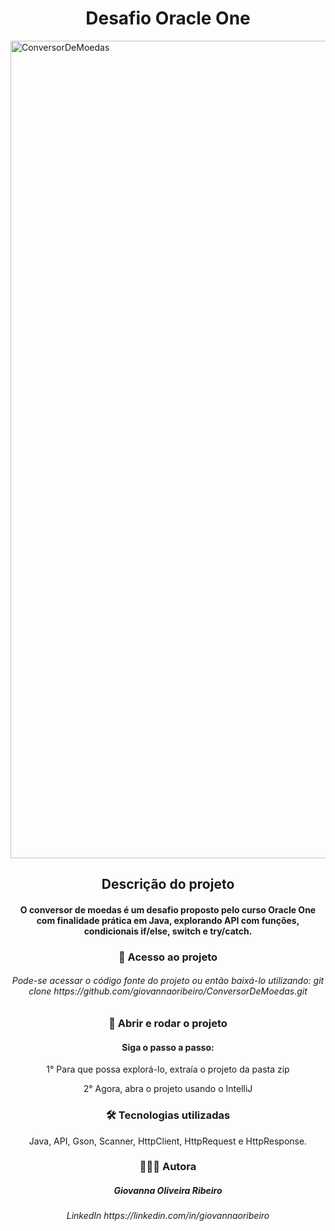 <h1 align="center">Desafio Oracle One</h1>

<img width="4040" height="1308" alt="ConversorDeMoedas" src="https://github.com/user-attachments/assets/20515eaa-7c59-40af-ae00-ca5a21196e75" />

<h2 align="center">Descrição do projeto</h2>

<h4 align="center">O conversor de moedas é um desafio proposto pelo curso Oracle One com finalidade prática em Java, explorando API com funções, condicionais if/else, switch e try/catch.</h4>

<h3 align="center">📁 Acesso ao projeto</h3>

<h6 align="center">Pode-se acessar o código fonte do projeto ou então baixá-lo utilizando: git clone https://github.com/giovannaoribeiro/ConversorDeMoedas.git</h6>

<h3 align="center">📂 Abrir e rodar o projeto</h3>

<h4 align="center">Siga o passo a passo:</h4>

<p align="center">1° Para que possa explorá-lo, extraía o projeto da pasta zip</p>
<p align="center">2° Agora, abra o projeto usando o IntelliJ</p>

<h3 align="center">🛠️ Tecnologias utilizadas</h3>

<p align="center">Java, API, Gson, Scanner, HttpClient, HttpRequest e HttpResponse.</p>

<h3 align="center">👩🏽‍💻 Autora</h3>

<h5 align="center">Giovanna Oliveira Ribeiro</h5>

<h6 align="center">LinkedIn https://linkedin.com/in/giovannaoribeiro</h6>
